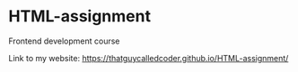 # HTML-assignment
Frontend development course 

Link to my website:
https://thatguycalledcoder.github.io/HTML-assignment/
